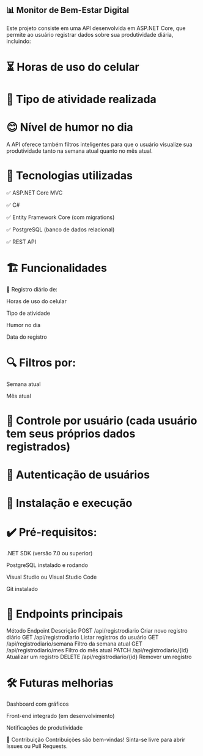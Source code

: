 ## 📊 Monitor de Bem-Estar Digital
Este projeto consiste em uma API desenvolvida em ASP.NET Core, que permite ao usuário registrar dados sobre sua produtividade diária, incluindo:

# ⏳ Horas de uso do celular

# 🎯 Tipo de atividade realizada

# 😊 Nível de humor no dia

A API oferece também filtros inteligentes para que o usuário visualize sua produtividade tanto na semana atual quanto no mês atual.

# 🚀 Tecnologias utilizadas
✅ ASP.NET Core MVC

✅ C#

✅ Entity Framework Core (com migrations)

✅ PostgreSQL (banco de dados relacional)

✅ REST API

# 🏗️ Funcionalidades
📄 Registro diário de:

Horas de uso do celular

Tipo de atividade

Humor no dia

Data do registro

# 🔍 Filtros por:

Semana atual

Mês atual

# 👤 Controle por usuário (cada usuário tem seus próprios dados registrados)

# 🔐 Autenticação de usuários

# 🔧 Instalação e execução
# ✔️ Pré-requisitos:
.NET SDK (versão 7.0 ou superior)

PostgreSQL instalado e rodando

Visual Studio ou Visual Studio Code

Git instalado


# 📡 Endpoints principais
Método	Endpoint	Descrição
POST	/api/registrodiario	Criar novo registro diário
GET	/api/registrodiario	Listar registros do usuário
GET	/api/registrodiario/semana	Filtro da semana atual
GET	/api/registrodiario/mes	Filtro do mês atual
PATCH	/api/registrodiario/{id}	Atualizar um registro
DELETE	/api/registrodiario/{id}	Remover um registro

# 🛠️ Futuras melhorias
Dashboard com gráficos

Front-end integrado (em desenvolvimento)

Notificações de produtividade

🤝 Contribuição
Contribuições são bem-vindas! Sinta-se livre para abrir Issues ou Pull Requests.
